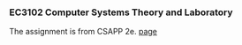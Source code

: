 ### EC3102 Computer Systems Theory and Laboratory

The assignment is from CSAPP 2e. [page](http://csapp.cs.cmu.edu/2e/labs.html)
